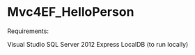 # Mvc4EF_HelloPerson

Requirements:

Visual Studio
SQL Server 2012 Express LocalDB (to run locally)

